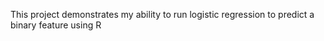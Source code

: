 This project demonstrates my ability to run logistic regression to predict a binary feature using R
